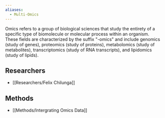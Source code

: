```yaml
---
aliases:
  - Multi-Omics
---
```


Omics refers to a group of biological sciences that study the entirety of a specific type of biomolecule or molecular process within an organism. These fields are characterized by the suffix "-omics" and include genomics (study of genes), proteomics (study of proteins), metabolomics (study of metabolites), transcriptomics (study of RNA transcripts), and lipidomics (study of lipids).

## Researchers

  - [[Researchers/Felix Chilunga]]
 
## Methods

  - [[Methods/Intergrating Omics Data]]


